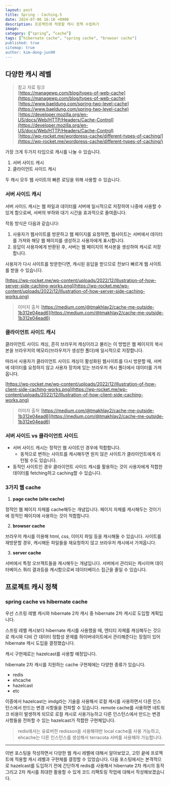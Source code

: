 ```yaml
---
layout: post
title: Spring - Caching.5
date: 2024-07-06 16:10 +0900
description: 프로젝트에 적용할 캐시 정책 수립하기
image:
category: [“spring”, “cache”]
tags: [“hibernate cache", "spring cache", "browser cache"]
published: true
sitemap: true
author: kim-dong-jun99
---
```


## 다양한 캐시 레벨

> 참고 자료 링크      
> [https://managewp.com/blog/types-of-web-cache](https://managewp.com/blog/types-of-web-cache)      
> [https://www.baeldung.com/spring-two-level-cache](https://www.baeldung.com/spring-two-level-cache)       
> [https://developer.mozilla.org/en-US/docs/Web/HTTP/Headers/Cache-Control](https://developer.mozilla.org/en-US/docs/Web/HTTP/Headers/Cache-Control)       
> [https://wp-rocket.me/wordpress-cache/different-types-of-caching/](https://wp-rocket.me/wordpress-cache/different-types-of-caching/)        

가장 크게 두가지 타입으로 캐시를 나눌 수 있습니다.
1. 서버 사이드 캐시
2. 클라이언트 사이드 캐시

두 캐시 모두 웹 사이트의 빠른 로딩을 위해 사용할 수 있습니다.

### 서버 사이드 캐시

서버 사이드 캐시는 웹 파일과 데이터를 서버에 일시적으로 저장하여 나중에 사용할 수 있게 함으로써, 서버의 부하와 대기 시간을 효과적으로 줄여줍니다.

작동 방식은 다음과 같습니다:
1. 사용자가 웹사이트를 방문하고 웹 페이지를 요청하면, 웹사이트는 서버에서 데이터를 가져와 해당 웹 페이지를 생성하고 사용자에게 표시합니다.
2. 응답이 사용자에게 반환된 후, 서버는 웹 페이지의 복사본을 생성하여 캐시로 저장합니다.

사용자가 다시 사이트를 방문한다면, 캐시된 응답을 받으므로 전보다 빠르게 웹 사이트를 받을 수 있습니다.

[https://wp-rocket.me/wp-content/uploads/2022/12/Illustration-of-how-server-side-caching-works.png](https://wp-rocket.me/wp-content/uploads/2022/12/Illustration-of-how-server-side-caching-works.png)
> 이미지 출처 [https://medium.com/@tmakhlay2/cache-me-outside-1b312e04ead6](https://medium.com/@tmakhlay2/cache-me-outside-1b312e04ead6)

### 클라이언트 사이드 캐시

클라이언트 사이드 캐싱, 흔히 브라우저 캐싱이라고 불리는 이 방법은 웹 페이지의 복사본을 브라우저의 메모리(브라우저가 생성한 폴더)에 일시적으로 저장합니다.

따라서 사용자가 클라이언트 사이드 캐싱이 활성화된 웹사이트를 다시 방문할 때, 서버에 데이터를 요청하지 않고 사용자 장치에 있는 브라우저 캐시 폴더에서 데이터를 가져옵니다.

[https://wp-rocket.me/wp-content/uploads/2022/12/Illustration-of-how-client-side-caching-works.png](https://wp-rocket.me/wp-content/uploads/2022/12/Illustration-of-how-client-side-caching-works.png)
> 이미지 출처 [https://medium.com/@tmakhlay2/cache-me-outside-1b312e04ead6](https://medium.com/@tmakhlay2/cache-me-outside-1b312e04ead6)

### 서버 사이드 vs 클라이언트 사이드

- 서버 사이드 캐시는 정적인 웹 사이트인 경우에 적합합니다.
    - 동적으로 변하는 사이트를 캐시해두면 원치 않은 사이트가 클라이언트에게 리턴될 수도 있습니다.
- 동적인 사이트인 경우 클라이언트 사이드 캐시를 활용하는 것이 사용자에게 적합한 데이터를 fetching하고 caching할 수 있습니다.

### 3가지 웹 cache

1. **page cache (site cache)**

정적인 웹 페이지 자체를 cache해두는 개념입니다. 페이지 자체를 캐시해두는 것이기에 정적인 페이지에 사용하는 것이 적합합니다.

2. **browser cache**

브라우저 캐시를 이용해 html, css, 이미지 파일 등을 캐시해둘 수 있습니다. 사이트를 재방문할 경우, 캐시해둔 파일들을 재요청하지 않고 브라우저 캐시에서 가져옵니다.

3. **server cache**

서버에서 특정 오브젝트들을 캐시해두는 개념입니다. 서버에서 관리되는 캐시이며 데이터베이스 쿼리 결과등을 캐시함으로써 데이터베이스 접근을 줄일 수 있습니다.

## 프로젝트 캐시 정책

### spring cache vs hibernate cache

우선 스프링 레벨 캐시와 hibernate 2차 캐시 중 hibernate 2차 캐시로 도입할 계획입니다.

스프링 레벨 캐시보다 hibernate 캐시를 사용했을 때, 엔티티 자체를 캐싱해두는 것으로 캐시와 디비 간 데이터 정합성 문제를 하이버네이트에서 관리해준다는 장점이 있어 hibernate 캐시 도입을 결정했습니다.

캐시 구현체로는 hazelcast를 사용할 예정입니다. 

hibernate 2차 캐시를 지원하는 cache 구현체에는 다양한 종류가 있습니다.
- redis
- ehcache
- hazelcast
- etc

이중에서 hazelcast는 imdg라는 기술을 사용해서 로컬 캐시를 사용하면서 다른 인스턴스에서 만드는 변경 사항들을 전파할 수 있습니다. remote cache를 사용하면 네트워크 비용이 발생하게 되므로 로컬 캐시로 사용가능하고 다른 인스턴스에서 만드는 변경 사항들을 전파할 수 있는 hazelcast가 적합한 구현체입니다.

> redis에서는 유료버전 redisson을 사용해야만 local cache를 사용 가능하고, ehcache는 다른 인스턴스를 생성해서 terracota 서버를 사용해야 가능합니다.

----

이번 포스팅을 작성하면서 다양한 웹 캐시 레벨에 대해서 알아보았고, 고민 끝에 프로젝트에 적용할 캐시 레벨과 구현체를 결정할 수 있었습니다. 다음 포스팅에서는 본격적으로 hazelcast를 도입하기 전에 간단하게 redis를 사용해서 hibernate 2차 캐시의 동작 그리고 2차 캐시를 최대한 활용할 수 있게 코드 리팩토링 작업에 대해서 작성해보겠습니다.

